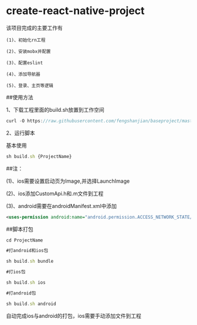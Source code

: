 # create-react-native-project


该项目完成的主要工作有

```
(1)、初始化rn工程

(2)、安装mobx并配置

(3)、配置eslint

(4)、添加导航器

(5)、登录、主页等逻辑
```

##使用方法

1、下载工程里面的build.sh放置到工作空间

```js
curl -O https://raw.githubusercontent.com/fengshanjian/baseproject/master/build.sh

```

2、运行脚本


基本使用

```js
sh build.sh {ProjectName}

```

##注：

(1)、ios需要设置启动页为Image,并选择LaunchImage

(2)、ios添加CustomApi.h和.m文件到工程

(3)、android需要在androidManifest.xml中添加

```xml
<uses-permission android:name="android.permission.ACCESS_NETWORK_STATE/>
```



##脚本打包

```js
cd ProjectName

#打android和ios包

sh build.sh bundle  

#打ios包

sh build.sh ios

#打android包

sh build.sh android

```

自动完成ios与android的打包，ios需要手动添加文件到工程





